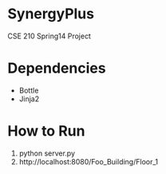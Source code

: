 SynergyPlus
===========
CSE 210 Spring14 Project

# Dependencies
* Bottle
* Jinja2

# How to Run
1. python server.py
2. http://localhost:8080/Foo_Building/Floor_1
